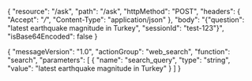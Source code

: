 {
  "resource": "/ask",
  "path": "/ask",
  "httpMethod": "POST",
  "headers": {
    "Accept": "*/*",
    "Content-Type": "application/json"
  },
  "body": "{\"question\": \"latest earthquake magnitude in Turkey\", \"sessionId\": \"test-123\"}",
  "isBase64Encoded": false
}



{
  "messageVersion": "1.0",
  "actionGroup": "web_search",
  "function": "search",
  "parameters": [
    {
      "name": "search_query",
      "type": "string",
      "value": "latest earthquake magnitude in Turkey"
    }
  ]
}
